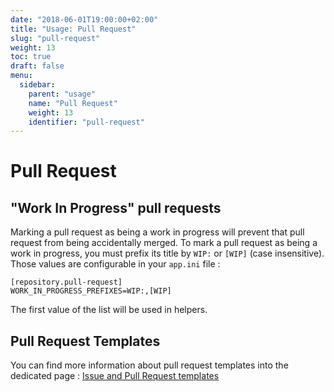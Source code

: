 ```yaml
---
date: "2018-06-01T19:00:00+02:00"
title: "Usage: Pull Request"
slug: "pull-request"
weight: 13
toc: true
draft: false
menu:
  sidebar:
    parent: "usage"
    name: "Pull Request"
    weight: 13
    identifier: "pull-request"
---
```


# Pull Request

## "Work In Progress" pull requests

Marking a pull request as being a work in progress will prevent that pull request from being accidentally merged. To mark a pull request as being a work in progress, you must prefix its title by `WIP:` or `[WIP]` (case insensitive). Those values are configurable in your `app.ini` file :

```
[repository.pull-request]
WORK_IN_PROGRESS_PREFIXES=WIP:,[WIP]
```

The first value of the list will be used in helpers.

## Pull Request Templates

You can find more information about pull request templates into the dedicated page : [Issue and Pull Request templates](../issue-pull-request-templates)

